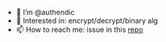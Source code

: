 - 👋 I’m @authendic
- 👀 Interested in: encrypt/decrypt/binary alg
- 📫 How to reach me: issue in this [repo](https://github.com/authendic/authendic/issues)
